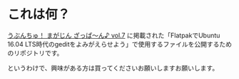 # これは何？

[うぶんちゅ！ まがじん ざっぱ〜ん♪ vol.7](http://zapppaaan.freepub.jp/article/182391181.html) に掲載された「FlatpakでUbuntu 16.04 LTS時代のgeditをよみがえらせよう」で使用するファイルを公開するためのリポジトリです。

というわけで、興味がある方は買ってくださいお願いしますお願いします。
